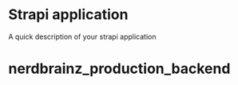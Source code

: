 # Strapi application

A quick description of your strapi application
# nerdbrainz_production_backend

